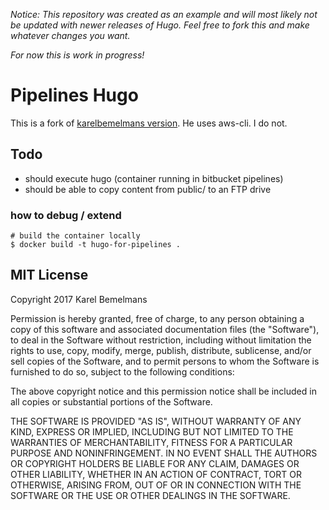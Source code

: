 *Notice: This repository was created as an example and will most likely not be updated with newer releases of Hugo. Feel free to fork this and make whatever changes you want.*

*For now this is work in progress!*

# Pipelines Hugo

This is a fork of [karelbemelmans version](https://github.com/karelbemelmans/docker-pipelines-hugo). He uses aws-cli. I do not.

## Todo

- should execute hugo (container running in bitbucket pipelines)
- should be able to copy content from public/ to an FTP drive


### how to debug / extend

```
# build the container locally
$ docker build -t hugo-for-pipelines .

```


## MIT License

Copyright 2017 Karel Bemelmans

Permission is hereby granted, free of charge, to any person obtaining a copy of this software and associated documentation files (the "Software"), to deal in the Software without restriction, including without limitation the rights to use, copy, modify, merge, publish, distribute, sublicense, and/or sell copies of the Software, and to permit persons to whom the Software is furnished to do so, subject to the following conditions:

The above copyright notice and this permission notice shall be included in all copies or substantial portions of the Software.

THE SOFTWARE IS PROVIDED "AS IS", WITHOUT WARRANTY OF ANY KIND, EXPRESS OR IMPLIED, INCLUDING BUT NOT LIMITED TO THE WARRANTIES OF MERCHANTABILITY, FITNESS FOR A PARTICULAR PURPOSE AND NONINFRINGEMENT. IN NO EVENT SHALL THE AUTHORS OR COPYRIGHT HOLDERS BE LIABLE FOR ANY CLAIM, DAMAGES OR OTHER LIABILITY, WHETHER IN AN ACTION OF CONTRACT, TORT OR OTHERWISE, ARISING FROM, OUT OF OR IN CONNECTION WITH THE SOFTWARE OR THE USE OR OTHER DEALINGS IN THE SOFTWARE.
